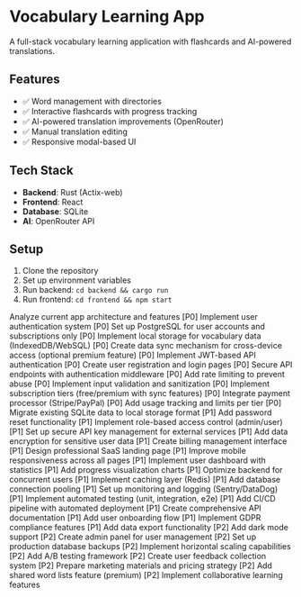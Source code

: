 # Vocabulary Learning App

A full-stack vocabulary learning application with flashcards and AI-powered translations.

## Features
- ✅ Word management with directories
- ✅ Interactive flashcards with progress tracking
- ✅ AI-powered translation improvements (OpenRouter)
- ✅ Manual translation editing
- ✅ Responsive modal-based UI

## Tech Stack
- **Backend**: Rust (Actix-web)
- **Frontend**: React
- **Database**: SQLite
- **AI**: OpenRouter API

## Setup
1. Clone the repository
2. Set up environment variables
3. Run backend: `cd backend && cargo run`
4. Run frontend: `cd frontend && npm start`



Analyze current app architecture and features
[P0] Implement user authentication system
[P0] Set up PostgreSQL for user accounts and subscriptions only
[P0] Implement local storage for vocabulary data (IndexedDB/WebSQL)
[P0] Create data sync mechanism for cross-device access (optional premium feature)
[P0] Implement JWT-based API authentication
[P0] Create user registration and login pages
[P0] Secure API endpoints with authentication middleware
[P0] Add rate limiting to prevent abuse
[P0] Implement input validation and sanitization
[P0] Implement subscription tiers (free/premium with sync features)
[P0] Integrate payment processor (Stripe/PayPal)
[P0] Add usage tracking and limits per tier
[P0] Migrate existing SQLite data to local storage format
[P1] Add password reset functionality
[P1] Implement role-based access control (admin/user)
[P1] Set up secure API key management for external services
[P1] Add data encryption for sensitive user data
[P1] Create billing management interface
[P1] Design professional SaaS landing page
[P1] Improve mobile responsiveness across all pages
[P1] Implement user dashboard with statistics
[P1] Add progress visualization charts
[P1] Optimize backend for concurrent users
[P1] Implement caching layer (Redis)
[P1] Add database connection pooling
[P1] Set up monitoring and logging (Sentry/DataDog)
[P1] Implement automated testing (unit, integration, e2e)
[P1] Add CI/CD pipeline with automated deployment
[P1] Create comprehensive API documentation
[P1] Add user onboarding flow
[P1] Implement GDPR compliance features
[P1] Add data export functionality
[P2] Add dark mode support
[P2] Create admin panel for user management
[P2] Set up production database backups
[P2] Implement horizontal scaling capabilities
[P2] Add A/B testing framework
[P2] Create user feedback collection system
[P2] Prepare marketing materials and pricing strategy
[P2] Add shared word lists feature (premium)
[P2] Implement collaborative learning features
